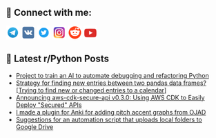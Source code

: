 ## 🔎 Connect with me:
[<img src="https://github.com/bullbesh/bullbesh/blob/main/images/Telegram.png" width="32" height="32" />](https://t.me/bullbesh)
[<img src="https://github.com/bullbesh/bullbesh/blob/main/images/VK.png" width="32" height="32" />](https://vk.com/bullbesh)
[<img src="https://github.com/bullbesh/bullbesh/blob/main/images/Twitter.png" width="32" height="32" />](https://twitter.com/bullbesh1)
[<img src="https://github.com/bullbesh/bullbesh/blob/main/images/Instagram.png" width="32" height="32" />](https://www.instagram.com/bullbesh)
[<img src="https://github.com/bullbesh/bullbesh/blob/main/images/Reddit.png" width="32" height="32" />](https://www.reddit.com/user/bullbesh)
[<img src="https://github.com/bullbesh/bullbesh/blob/main/images/YouTube.png" width="32" height="32" />](https://www.youtube.com/channel/UCtfjRs6uzgq5mfm8S06WTcg)

## 📕 Latest r/Python Posts
<!-- BLOG-POST-LIST:START -->
- [Project to train an AI to automate debugging and refactoring Python](https://www.reddit.com/r/Python/comments/13kdiub/project_to_train_an_ai_to_automate_debugging_and/)
- [Strategy for finding new entries between two pandas data frames? [Trying to find new or changed entries to a calendar]](https://www.reddit.com/r/Python/comments/13kbkwn/strategy_for_finding_new_entries_between_two/)
- [Announcing aws-cdk-secure-api v0.3.0: Using AWS CDK to Easily Deploy &quot;Secured&quot; APIs](https://www.reddit.com/r/Python/comments/13kbd5s/announcing_awscdksecureapi_v030_using_aws_cdk_to/)
- [I made a plugin for Anki for adding pitch accent graphs from OJAD](https://www.reddit.com/r/Python/comments/13kbbe3/i_made_a_plugin_for_anki_for_adding_pitch_accent/)
- [Suggestions for an automation script that uploads local folders to Google Drive](https://www.reddit.com/r/Python/comments/13kai0g/suggestions_for_an_automation_script_that_uploads/)
<!-- BLOG-POST-LIST:END -->
